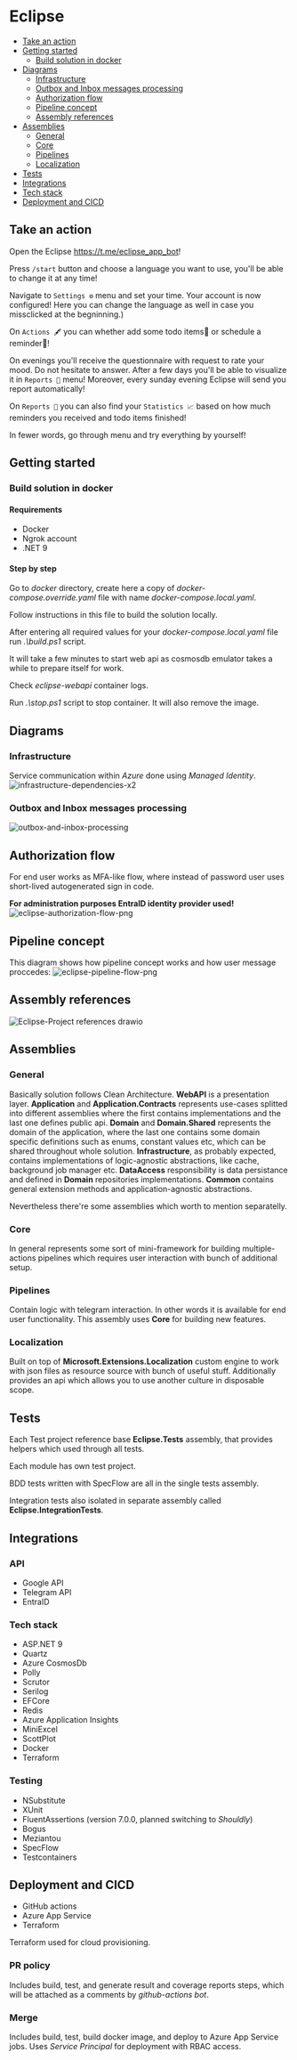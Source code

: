 # Eclipse

- [Take an action](#take-an-action)
- [Getting started](#getting-started)
  - [Build solution in docker](#build-solution-in-docker)
- [Diagrams](#diagrams)
  - [Infrastructure](#infrastructure)
  - [Outbox and Inbox messages processing](#outbox-and-inbox-messages-processing)
  - [Authorization flow](#authorization-flow)
  - [Pipeline concept](#pipeline-concept)
  - [Assembly references](#assembly-references)
- [Assemblies](#assemblies)
  - [General](#general)
  - [Core](#core)
  - [Pipelines](#pipelines)
  - [Localization](#localization)
- [Tests](#tests)
- [Integrations](#integrations)
- [Tech stack](#tech-stack)
- [Deployment and CICD](#deployment-and-cicd)

## Take an action
Open the Eclipse https://t.me/eclipse_app_bot!

Press `/start` button and choose a language you want to use, you'll be able to change it at any time!

Navigate to `Settings ⚙️` menu and set your time. Your account is now configured! Here you can change the language as well in case you missclicked at the begninning.)

On `Actions 🖋️` you can whether add some todo items📝 or schedule a reminder💭!

On evenings you'll receive the questionnaire with request to rate your mood. Do not hesitate to answer. After a few days you'll be able to visualize it in `Reports 📑` menu! Moreover, every sunday evening Eclipse will send you report automatically!

On `Reports 📑` you can also find your `Statistics 📈` based on how much reminders you received and todo items finished!

In fewer words, go through menu and try everything by yourself!

## Getting started

### Build solution in docker
#### Requirements
* Docker
* Ngrok account
* .NET 9

#### Step by step
Go to <i>docker</i> directory, create here a copy of _docker-compose.override.yaml_ file with name _docker-compose.local.yaml_.

Follow instructions in this file to build the solution locally.

After entering all required values for your _docker-compose.local.yaml_ file run _.\build.ps1_ script.

It will take a few minutes to start web api as cosmosdb emulator takes a while to prepare itself for work.

Check _eclipse-webapi_ container logs.

Run _.\stop.ps1_ script to stop container. It will also remove the image.

## Diagrams
### Infrastructure
Service communication within _Azure_ done using _Managed Identity_.
![infrastructure-dependencies-x2](https://github.com/user-attachments/assets/fa501c8a-e274-47f3-865d-6bf1421c8fad)

### Outbox and Inbox messages processing
![outbox-and-inbox-processing](https://github.com/user-attachments/assets/36f4b4f2-d04e-4d20-b3cf-fd35d7cb94a2)

## Authorization flow
For end user works as MFA-like flow, where instead of password user uses short-lived autogenerated sign in code.

__For administration purposes EntraID identity provider used!__
![eclipse-authorization-flow-png](https://github.com/user-attachments/assets/cfce1a24-7c18-4ea3-b696-f424582eab2c)

## Pipeline concept
This diagram shows how pipeline concept works and how user message proccedes:
![eclipse-pipeline-flow-png](https://github.com/user-attachments/assets/523d3fb7-ece8-4972-9b0c-40b7baa77d89)

## Assembly references
![Eclipse-Project references drawio](https://github.com/DaniilPoiarkov/Eclipse/assets/101814817/8c32847f-ecaf-4927-9e24-de2210a353b0)

## Assemblies

### General
Basically solution follows Clean Architecture. **WebAPI** is a presentation layer. **Application** and **Application.Contracts** represents use-cases splitted into different assemblies where the first  contains implementations and the last one defines public api. **Domain** and **Domain.Shared** represents the domain of the application, where the last one contains some domain specific definitions such as enums, constant values etc, which can be shared throughout whole solution. **Infrastructure**, as probably expected, contains implementations of logic-agnostic abstractions, like cache, background job manager etc. **DataAccess** responsibility is data persistance and defined in **Domain** repositories implementations. **Common** contains general extension methods and application-agnostic abstractions.

Nevertheless there're some assemblies which worth to mention separatelly.

### Core
In general represents some sort of mini-framework for building multiple-actions pipelines which requires user interaction with bunch of additional setup.

### Pipelines
Contain logic with telegram interaction. In other words it is available for end user functionality. This assembly uses **Core** for building new features.

### Localization
Built on top of __Microsoft.Extensions.Localization__ custom engine to work with json files as resource source with bunch of useful stuff.
Additionally provides an api which allows you to use another culture in disposable scope.

## Tests
Each Test project reference base **Eclipse.Tests** assembly, that provides helpers which used through all tests.

Each module has own test project.

BDD tests written with SpecFlow are all in the single tests assembly.

Integration tests also isolated in separate assembly called **Eclipse.IntegrationTests**.

## Integrations

### API
* Google API
* Telegram API
* EntraID

### Tech stack
* ASP.NET 9
* Quartz
* Azure CosmosDb
* Polly
* Scrutor
* Serilog
* EFCore
* Redis
* Azure Application Insights
* MiniExcel
* ScottPlot
* Docker
* Terraform

### Testing
* NSubstitute
* XUnit
* FluentAssertions (version 7.0.0, planned switching to _Shouldly_)
* Bogus
* Meziantou
* SpecFlow
* Testcontainers

## Deployment and CICD
* GitHub actions
* Azure App Service
* Terraform

Terraform used for cloud provisioning.

### PR policy
Includes build, test, and generate result and coverage reports steps, which will be attached as a comments by _github-actions bot_.

### Merge
Includes build, test, build docker image, and deploy to Azure App Service jobs.
Uses _Service Principal_ for deployment with RBAC access.
